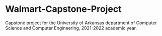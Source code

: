 # Walmart-Capstone-Project
Capstone project for the University of Arkansas department of Computer Science and Computer Engineering, 2021-2022 academic year.
